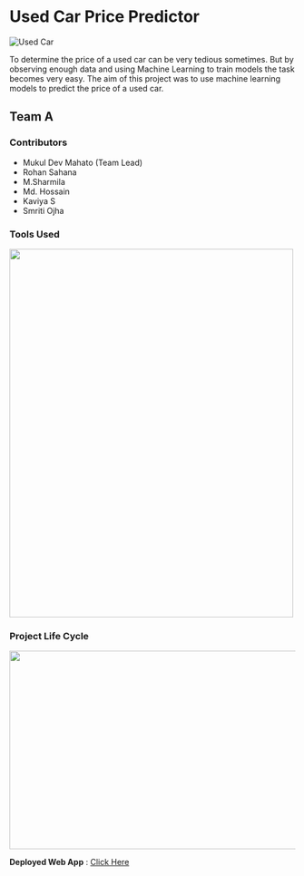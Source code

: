# Used Car Price Predictor
![Used Car](https://images-na.ssl-images-amazon.com/images/I/51NJnJ7E4CL.png)

To determine the price of a used car can be very tedious sometimes. But by observing enough data and using Machine Learning to train models the task becomes very easy.
The aim of this project was to use machine learning models to predict the price of a used car. 


## Team A

### Contributors

- Mukul Dev Mahato (Team Lead)
- Rohan Sahana
- M.Sharmila
- Md. Hossain
- Kaviya S
- Smriti Ojha

### Tools Used

<img src="https://user-images.githubusercontent.com/91614033/169650094-8b116fab-e03e-4082-b61e-8728a79bf655.png" width = 500 height = 650>

### Project Life Cycle

<img src ="https://user-images.githubusercontent.com/91614033/169650157-b6adb815-d2ae-470a-9f91-e714f38c8a8e.jpeg" width = 850 height = 350>


**Deployed Web App** :  [Click Here](https://used-car-pricepred.herokuapp.com/)
